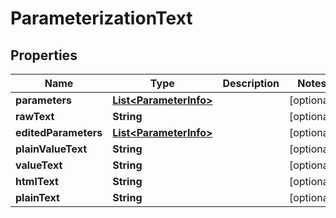 
# ParameterizationText

## Properties
Name | Type | Description | Notes
------------ | ------------- | ------------- | -------------
**parameters** | [**List&lt;ParameterInfo&gt;**](ParameterInfo.md) |  |  [optional]
**rawText** | **String** |  |  [optional]
**editedParameters** | [**List&lt;ParameterInfo&gt;**](ParameterInfo.md) |  |  [optional]
**plainValueText** | **String** |  |  [optional]
**valueText** | **String** |  |  [optional]
**htmlText** | **String** |  |  [optional]
**plainText** | **String** |  |  [optional]



